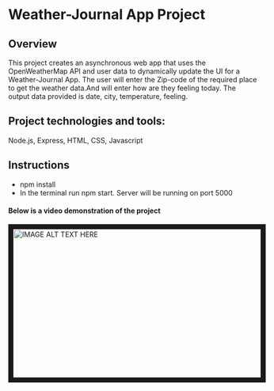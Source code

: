 # Weather-Journal App Project

## Overview
This project creates an asynchronous web app that uses the OpenWeatherMap API and user data to dynamically update the UI for a Weather-Journal App. The user will enter the Zip-code of the required place to get the weather data.And will enter how are they feeling today.
The output data provided is date, city, temperature, feeling.

## Project technologies and tools:
Node.js, Express, HTML, CSS, Javascript

## Instructions
* npm install
* In the terminal run  npm start. Server will be running on port 5000

#### Below is a video demonstration of the project
<a href="https://youtu.be/-BuQ9BZaHOU
" target="_blank"><img src="http://img.youtube.com/vi/YOUTUBE_VIDEO_ID_HERE/0.jpg" 
alt="IMAGE ALT TEXT HERE" width="500" height="300" border="10" /></a>


